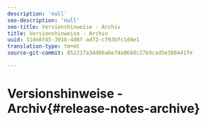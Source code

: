 ```yaml
---
description: 'null'
seo-description: 'null'
seo-title: Versionshinweise - Archiv
title: Versionshinweise - Archiv
uuid: 31de8f45-391b-4d8f-ad72-cf93bfc1d4e1
translation-type: tm+mt
source-git-commit: 852217a34d86a6e74a868dc27b9cad5e308441fe

---
```



# Versionshinweise - Archiv{#release-notes-archive}

